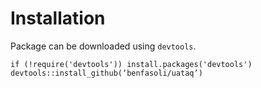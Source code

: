 # Installation
Package can be downloaded using `devtools`.
```
if (!require('devtools')) install.packages('devtools')
devtools::install_github(‘benfasoli/uataq’)
```
